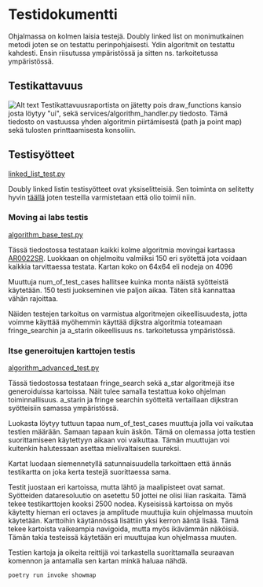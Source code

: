 # Testidokumentti

Ohjalmassa on kolmen laisia testejä. Doubly linked list on monimutkainen metodi joten se on testattu perinpohjaisesti.
Ydin algoritmit on testattu kahdesti. Ensin riisutussa ympäristössä ja sitten ns. tarkoitetussa ympäristössä.


## Testikattavuus
![Alt text](https://github.com/levitesuo/algoritmit-harjoitusty-/blob/main/dokumentaatio/kuvat/test_coverage.png)
Testikattavuusraportista on jätetty pois draw_functions kansio josta löytyy "ui", sekä services/algorithm_handler.py tiedosto.
Tämä tiedosto on vastuussa yhden algoritmin piirtämisestä (path ja point map) sekä tulosten printtaamisesta konsoliin.

## Testisyötteet
[linked_list_test.py](https://github.com/levitesuo/algoritmit-harjoitusty-/blob/main/src/tests/linked_list_test.py)

Doubly linked listin testisyötteet ovat yksiselitteisiä. Sen toiminta on selitetty hyvin [täällä](https://webdocs.cs.ualberta.ca/~holte/Publications/fringe.pdf) joten testeilla varmistetaan että olio toimii niin.

### Moving ai labs testis
[algorithm_base_test.py](https://github.com/levitesuo/algoritmit-harjoitusty-/blob/main/src/tests/algorithm_base_test.py)

Tässä tiedostossa testataan kaikki kolme algoritmia movingai kartassa [AR0022SR](https://movingai.com/benchmarks/bgmaps/AR0022SR.png). Luokkaan on ohjelmoitu valmiiksi 150 eri syötettä jota voidaan kaikkia tarvittaessa testata. Kartan koko on 64x64 eli nodeja on 4096

Muuttuja num_of_test_cases hallitsee kuinka monta näistä syötteistä käytetään.
150 testi juokseminen vie paljon aikaa. Täten sitä kannattaa vähän rajoittaa.

Näiden testejen tarkoitus on varmistua algoritmejen oikeellisuudesta, jotta voimme käyttää myöhemmin käyttää dijkstra algoritmia toteamaan fringe_searchin ja a_starin oikeellisuus ns. tarkoitetussa ympäristössä.

### Itse generoitujen karttojen testis
[algorithm_advanced_test.py](https://github.com/levitesuo/algoritmit-harjoitusty-/blob/main/src/tests/algorithm_advanced_test.py)

Tässä tiedostossa testataan fringe_search sekä a_star algoritmejä itse generoiduissa kartoissa. Näit tulee samalla testattua koko ohjelman toiminnallisuus. a_starin ja fringe searchin syötteitä vertaillaan dijkstran syötteisiin samassa ympäristössä.

Luokasta löytyy tuttuun tapaa num_of_test_cases muuttuja jolla voi vaikutaa testien määrään. Samaan tapaan kuin äskön. Tämä on olemassa jotta testien suorittamiseen käytettyyn aikaan voi vaikuttaa. Tämän muuttujan voi kuitenkin halutessaan asettaa mielivaltaisen suureksi.

Kartat luodaan siemennetyllä satunnaisuudella tarkoittaen että ännäs testikartta on joka kerta testejä suorittaessa sama.

Testit juostaan eri kartoissa, mutta lähtö ja maalipisteet ovat samat. Syötteiden dataresoluutio on asetettu 50 jottei ne olisi liian raskaita. Tämä tekee testikarttojen kooksi 2500 nodea. Kyseisissä kartoissa on myös käytetty hieman eri octaves ja amplitude muuttujia kuin ohjelmassa muutoin käytetään. Karttoihin käytännössä lisättiin yksi kerron ääntä lisää. Tämä tekee kartoista vaikeampia navigoida, mutta myös ikävämmän näköisiä. Tämän takia testeissä käytetään eri muuttujaa kun ohjelmassa muuten.

Testien kartoja ja oikeita reittijä voi tarkastella suorittamalla seuraavan komennon ja antamalla sen kartan minkä haluaa nähdä.
```bash
poetry run invoke showmap
```